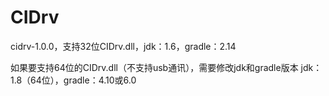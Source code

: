 # CIDrv
cidrv-1.0.0，支持32位CIDrv.dll，jdk：1.6，gradle：2.14

如果要支持64位的CIDrv.dll（不支持usb通讯），需要修改jdk和gradle版本
jdk：1.8（64位），gradle：4.10或6.0
